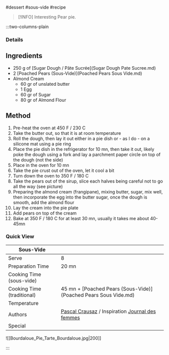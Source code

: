 #dessert #sous-vide #recipe

> [!INFO]
> Interesting Pear pie.

:::two-columns-plain

### Details
## Ingredients

- 250 g of [Sugar Dough / Pâte Sucrée](Sugar Dough Pate Sucree.md)
- 2 [Poached Pears (Sous-Vide)](Poached Pears Sous Vide.md)
- Almond Cream
  - 60 gr of unslated butter
  - 1 Egg
  - 60 gr of Sugar
  - 80 gr of Almond Flour


## Method

1. Pre-heat the oven at 450 F / 230 C
2. Take the butter out, so that it is at room temperature
3. Roll the dough, then lay it out either in a pie dish or - as I do - on a silicone mat using a pie ring
4. Place the pie dish in the refrigerator for 10 mn, then take it out, likely poke the dough using a fork and lay a parchment paper circle on top of the dough (not the side)
5. Place in the oven for 10 mn
6. Take the pie crust out of the oven, let it cool a bit
7. Turn down the oven to 350 F / 180 C
8. Take the pears out of the sirup, slice each halves being careful not to go all the way (see picture)
9. Preparing the almond cream (frangipane), mixing butter, sugar, mix well, then incorporate the egg into the butter sugar, once the dough is smooth, add the almond flour
10. Lay the cream into the pie plate
11. Add pears on top of the cream
12. Bake at 350 F / 180 C for at least 30 mn, usually it takes me about 40-45mn 

  


  



### Quick View
| Sous-Vide                  |                                                |
| -------------------------- | ---------------------------------------------- |
| Serve                      | 8                                              |
| Preparation Time           | 20 mn                                          |
| Cooking Time (sous-vide)   |                                                |
| Cooking Time (traditional) | 45 mn + [Poached Pears (Sous-Vide)](Poached Pears Sous Vide.md) |
| Temperature                |                                                |
| Authors                    | [Pascal Crausaz](mailto:pascal@askpascal.com) / Inspiration [Journal des femmes](http://cuisine.journaldesfemmes.com/recette/350387-tarte-bourdaloue) |
| Special                    |                                                |

![[Bourdaloue_Pie_Tarte_Bourdaloue.jpg|200]]

:::

